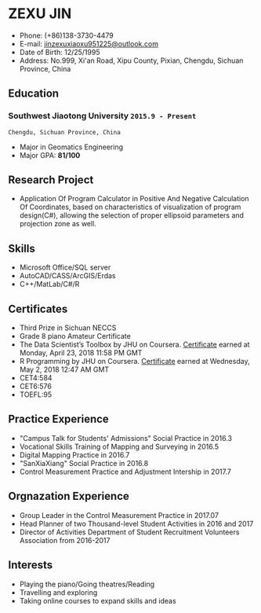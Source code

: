 # ZEXU JIN
- Phone: (+86)138-3730-4479
- E-mail: jinzexuxiaoxu951225@outlook.com
- Date of Birth: 12/25/1995
- Address: No.999, Xi'an Road, Xipu County, Pixian, Chengdu, Sichuan Province, China

## Education
### __Southwest Jiaotong University__ `2015.9 - Present`
```
Chengdu, Sichuan Province, China
```
- Major in Geomatics Engineering
- Major GPA: __81/100__

## Research Project
- Application Of Program Calculator in Positive And Negative Calculation Of Coordinates, 
  based on characteristics of visualization of program design(C#), allowing the selection of 
  proper ellipsoid parameters and projection zone as well.
  
## Skills
- Microsoft Office/SQL server
- AutoCAD/CASS/ArcGIS/Erdas 
- C++/MatLab/C#/R

## Certificates
- Third Prize in Sichuan NECCS
- Grade 8 piano Amateur Certificate
- The Data Scientist’s Toolbox by JHU on Coursera. [Certificate](https://www.coursera.org/account/accomplishments/certificate/MFGXJ5BV9SU2) earned at Monday, April 23, 2018 11:58 PM GMT
- R Programming by JHU on Coursera. [Certificate](https://www.coursera.org/account/accomplishments/certificate/XAUPCLQ4GS5P) earned at Wednesday, May 2, 2018 12:47 AM GMT
- CET4:584
- CET6:576
- TOEFL:95

## Practice Experience
- "Campus Talk for Students' Admissions" Social Practice in 2016.3
- Vocational Skills Training of Mapping and Surveying in 2016.5
- Digital Mapping Practice in 2016.7
- "SanXiaXiang" Social Practice in 2016.8
- Control Measurement Practice and Adjustment Intership in 2017.7

## Orgnazation Experience
- Group Leader in the Control Measurement Practice in 2017.07
- Head Planner of two Thousand-level Student Activities in 2016 and 2017
- Director of Activities Department of Student Recruitment Volunteers Association from 2016-2017

## Interests
- Playing the piano/Going theatres/Reading
- Travelling and exploring
- Taking online courses to expand skills and ideas
